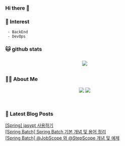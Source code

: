 
### Hi there 👋   

### 📖   Interest   
     - BackEnd
     - DevOps   

###  🐱 github stats  

<div id="main" align="center">
    <img src="https://github-readme-stats.vercel.app/api?username=qpyu66&count_private=true&show_icons=true&theme=radical"
        style="height: auto; margin-left: 20px; margin-right: 20px; padding: 10px;"/>
<!--         <img src="https://github-readme-stats.vercel.app/api/top-langs/?username=qpyu66&layout=compact"   
        style="height: auto; margin-left: 20px; margin-right: 20px; padding: 10px;"/>  -->
</div>

###  💁‍♀️ About Me  
<p align="center">
    <a href="https://bsssss.tistory.com/"><img src="https://img.shields.io/badge/Blog-FF5722?style=flat-square&logo=Blogger&logoColor=white"/></a>
    <a href="mailto:qpyu66@gmail.com"><img src="https://img.shields.io/badge/Gmail-d14836?style=flat-square&logo=Gmail&logoColor=white&link=qpyu66@gmail.com"/></a>
</p>

<br>

### 📕 Latest Blog Posts   

<a href ="https://bsssss.tistory.com/1423"> [Spring] jasypt 사용하기 </a> <br><a href ="https://bsssss.tistory.com/1410"> [Spring Batch] Spring Batch 기본 개념 및 용어 정리 </a> <br><a href ="https://bsssss.tistory.com/1411"> [Spring Batch] @JobScope 와 @StepScope 개념 및 예제 </a> <br>